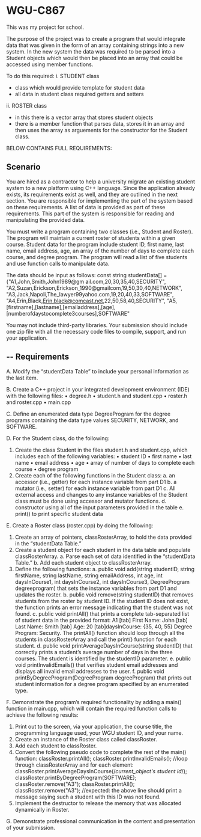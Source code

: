 # WGU-C867

This was my project for school. 

The purpose of the project was to create a program that would integrate data that was given in the form of an array containing strings into a new system. 
In the new system the data was required to be parsed into a Student objects which would then be placed into an array that could be accessed using member functions. 

To do this required: 
i. STUDENT class
- class which would provide template for student data  
- all data in student class required getters and setters

ii. ROSTER class 
- in this there is a vector array that stores student objects
- there is a member function that parses data, stores it in an array and then uses the array as arguements for the constructor for the Student class. 




BELOW CONTAINS FULL REQUIREMENTS: 




Scenario
--------

You are hired as a contractor to help a university migrate an existing student system to a new platform using C++ language.
Since the application already exists, its requirements exist as well, and they are outlined in the next section.
You are responsible for implementing the part of the system based on these requirements.
A list of data is provided as part of these requirements. This part of the system is responsible for reading and manipulating the provided data.

You must write a program containing two classes (i.e., Student and Roster). The program will maintain a current roster of students within a given course.
Student data for the program include student ID, first name, last name, email address, age, an array of the number of days to complete each course, and degree program.
The program will read a list of five students and use function calls to manipulate data.

The data should be input as follows:
const string studentData[] = 
{"A1,John,Smith,John1989@gm ail.com,20,30,35,40,SECURITY",
"A2,Suzan,Erickson,Erickson_1990@gmailcom,19,50,30,40,NETWORK",
"A3,Jack,Napoli,The_lawyer99yahoo.com,19,20,40,33,SOFTWARE",
"A4,Erin,Black,Erin.black@comcast.net,22,50,58,40,SECURITY",
"A5,[firstname],[lastname],[emailaddress],[age], [numberofdaystocomplete3courses],SOFTWARE"

You may not include third-party libraries. Your submission should include one zip file with all the necessary code files to compile, support, and run your application.

--
Requirements
--

A.  Modify the “studentData Table” to include your personal information as the last item.

B.  Create a C++ project in your integrated development environment (IDE) with the following files:
  •  degree.h
  •  student.h and student.cpp
  •  roster.h and roster.cpp
  •  main.cpp

C.  Define an enumerated data type DegreeProgram for the degree programs containing the data type values SECURITY, NETWORK, and SOFTWARE.

D.  For the Student class, do the following:
  1.  Create the class Student  in the files student.h and student.cpp, which includes each of the following variables:
    •  student ID
    •  first name
    •   last name
    •  email address
    •  age
    •  array of number of days to complete each course
    •  degree program
  2.  Create each of the following functions in the Student class:
    a.  an accessor (i.e., getter) for each instance variable from part D1
    b.  a mutator (i.e., setter) for each instance variable from part D1
    c.  All external access and changes to any instance variables of the Student class must be done using accessor and mutator functions.
    d.  constructor using all of the input parameters provided in the table
    e.  print() to print specific student data

E.  Create a Roster class (roster.cpp) by doing the following:
  1.  Create an array of pointers, classRosterArray, to hold the data provided in the “studentData Table.”
  2.  Create a student object for each student in the data table and populate classRosterArray.
    a.  Parse each set of data identified in the “studentData Table.”
    b.  Add each student object to classRosterArray.
  3.  Define the following functions:
    a.  public void add(string studentID, string firstName, string lastName, string emailAddress, int age, int daysInCourse1, int daysInCourse2, int daysInCourse3, DegreeProgram degreeprogram)  that sets the instance variables from part D1 and updates the roster.
    b.  public void remove(string studentID)  that removes students from the roster by student ID. If the student ID does not exist, the function prints an error message indicating that the student was not found.
    c. public void printAll() that prints a complete tab-separated list of student data in the provided format: A1 [tab] First Name: John [tab] Last Name: Smith [tab] Age: 20 [tab]daysInCourse: {35, 40, 55} Degree Program: Security. The printAll() function should loop through all the students in classRosterArray and call the print() function for each student.
    d.  public void printAverageDaysInCourse(string studentID)  that correctly prints a student’s average number of days in the three courses. The student is identified by the studentID parameter.
    e.  public void printInvalidEmails() that verifies student email addresses and displays all invalid email addresses to the user.
    f.  public void printByDegreeProgram(DegreeProgram degreeProgram) that prints out student information for a degree program specified by an enumerated type.
    
F.  Demonstrate the program’s required functionality by adding a main() function in main.cpp, which will contain the required function calls to achieve the following results:
  1.  Print out to the screen, via your application, the course title, the programming language used, your WGU student ID, and your name.
  2.  Create an instance of the Roster class called classRoster.
  3.  Add each student to classRoster.
  4.  Convert the following pseudo code to complete the rest of the  main() function:
    classRoster.printAll();
    classRoster.printInvalidEmails();
    //loop through classRosterArray and for each element:
    classRoster.printAverageDaysInCourse(/*current_object's student id*/);
    classRoster.printByDegreeProgram(SOFTWARE);
    classRoster.remove("A3");
    classRoster.printAll();
    classRoster.remove("A3");
    //expected: the above line should print a message saying such a student with this ID was not found.
  5.  Implement the destructor to release the memory that was allocated dynamically in Roster.
  
  G.  Demonstrate professional communication in the content and presentation of your submission.
